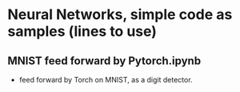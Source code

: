 # Neural Networks, simple code as samples (lines to use)
## MNIST feed forward by Pytorch.ipynb
- feed forward by Torch on MNIST, as a digit detector.
